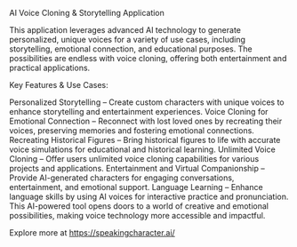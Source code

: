 AI Voice Cloning & Storytelling Application

This application leverages advanced AI technology to generate personalized, unique voices for a variety of use cases, including storytelling, emotional connection, and educational purposes. The possibilities are endless with voice cloning, offering both entertainment and practical applications.

Key Features & Use Cases:

Personalized Storytelling – Create custom characters with unique voices to enhance storytelling and entertainment experiences.
Voice Cloning for Emotional Connection – Reconnect with lost loved ones by recreating their voices, preserving memories and fostering emotional connections.
Recreating Historical Figures – Bring historical figures to life with accurate voice simulations for educational and historical learning.
Unlimited Voice Cloning – Offer users unlimited voice cloning capabilities for various projects and applications.
Entertainment and Virtual Companionship – Provide AI-generated characters for engaging conversations, entertainment, and emotional support.
Language Learning – Enhance language skills by using AI voices for interactive practice and pronunciation.
This AI-powered tool opens doors to a world of creative and emotional possibilities, making voice technology more accessible and impactful.

Explore more at https://speakingcharacter.ai/⁠
